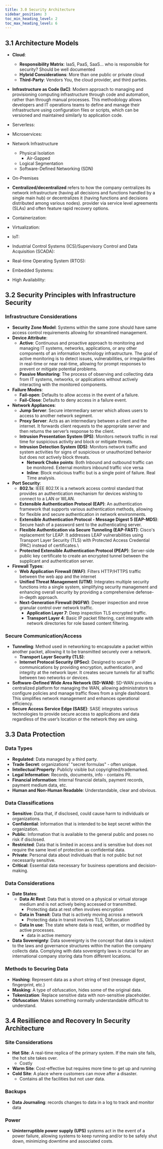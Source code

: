 ```yaml
---
title: 3.0 Security Architecture
sidebar_position: 3
toc_min_heading_level: 2
toc_max_heading_level: 6
---
```


## 3.1 Architecture Models

- **Cloud**: 
  - **Responsibility Matrix**: IaaS, PaaS, SaaS... who is responsible for security? Should be well documented
  - **Hybrid Considerations**: More than one public or private cloud
  - **Third-Party**: Vendors You, the cloud provider, and third parties.

- **Infrastructure as Code (IaC)**: Modern approach to managing and provisioning computing infrastructure through code and automation, rather than through manual processes. This methodology allows developers and IT operations teams to define and manage their infrastructure using configuration files or scripts, which can be versioned and maintained similarly to application code.

- Serverless:

- Microservices:

- Network Infrastructure

  - Physical Isolation
    - Air-Gapped
  - Logical Segmentation
  - Software-Defined Networking (SDN)

- On-Premises

- **Centralized/decentralized** refers to how the company centralizes its network infrastructure (having all decisions and functions handled by a single main hub) or decentralizes it (having functions and decisions distributed among various nodes).
provider via service level agreements (SLAs) and often feature rapid recovery options.

- Containerization:

- Virtualization:

- IoT:

- Industrial Control Systems (ICS)/Supervisory Control and Data Acquisition (SCADA):

- Real-time Operating System (RTOS):

- Embedded Systems:

- High Availability:

## 3.2 Security Principles with Infrastructure Security

### Infrastructure Considerations

- **Security Zone Model**: Systems within the same zone should have same access control requirements allowing for streamlined management.
- **Device Attribute**:
  - **Active**: Continuous and proactive approach to monitoring and managing IT systems, networks, applications, or any other components of an information technology infrastructure. The goal of active monitoring is to detect issues, vulnerabilities, or irregularities in real-time or near real-time, allowing for prompt responses to prevent or mitigate potential problems.
  - **Passive Monitoring**: The process of observing and collecting data from IT systems, networks, or applications without actively interacting with the monitored components.
- **Failure Modes**:
  - **Fail-open**: Defaults to allow access in the event of a failure. 
  - **Fail-Close**: Defaults to deny access in a failure event.
- **Network Appliances**:
  - **Jump Server**: Secure intermediary server which allows users to access to another network segment. 
  - **Proxy Server**: Acts as an intermediary between a client and the internet. It forwards client requests to the appropriate server and then returns the server’s response to the client.
  - **Intrusion Presentation System (IPS)**: Monitors network traffic in real time for suspicious activity and block or mitigate threats.
  - **Intrusion Detection System (IDS)**: Monitors network traffic and system activities for signs of suspicious or unauthorized behavior but does not actively block threats.
    - **Network Choke points**: Both Inbound and outbound traffic can be monitored. External monitors inbound traffic vice versa
    - **Inline**: Block malicious traffic but is a single point of failure. Real Time analysis.
- **Port Security**:
  - **802.1x**: IEEE 802.1X is a network access control standard that provides an authentication mechanism for devices wishing to connect to a LAN or WLAN.
  - **Extensible Authentication Protocol (EAP)**: An authentication framework that supports various authentication methods, allowing for flexible and secure authentication in network environments.
  - **Extensible Authentication Protocol - Message Digest 5 (EAP-MD5)**: Secure hash of a password sent to the authenticating server.
  - **Flexible Authentication via Secure Tunneling (EAP-FAST)**: Cisco's replacement for LEAP. It addresses LEAP vulnerabilities using Transport Layer Security (TLS) with Protected Access Credential (PAC) instead of certificates.\
  - **Protected Extensible Authentication Protocol (PEAP)**: Server-side public key certificate to create an encrypted tunnel between the supplicant and authentication server.
- **Firewall Types**: 
  - **Web Application Firewall (WAF)**: Filters HTTP/HTTPS traffic between the web app and the internet
  - **Unified Threat Management (UTM)**: Integrates multiple security functions into a single system, simplifying security management and enhancing overall security by providing a comprehensive defense-in-depth approach.
  - **Next-Generation Firewall (NGFW)**: Deeper inspection and mroe granular control over network traffic.
    - **Application Layer 7**: Deep inspection TLS encrypted traffic.
    - **Transport Layer 4**: Basic IP packet filtering, cant integrate with network directories for role based content filtering.

### Secure Communication/Access

- **Tunneling**: Method used in networking to encapsulate a packet within another packet, allowing it to be transmitted securely over a network.
  - **Transport Layer Security (TLS)**: 
  - **Internet Protocol Security (IPSec)**: Designed to secure IP communications by providing encryption, authentication, and integrity at the network layer. It creates secure tunnels for all traffic between two networks or devices.
- **Software-Defined Wide Area Network (SD-WAN)**: SD-WAN provides a centralized platform for managing the WAN, allowing administrators to configure policies and manage traffic flows from a single dashboard. This simplifies network management and enhances operational efficiency.
- **Secure Access Service Edge (SASE)**: SASE integrates various technologies to provide secure access to applications and data regardless of the user’s location or the network they are using.

## 3.3 Data Protection

### Data Types 

- **Regulated**: Data managed by a third party.
- **Trade Secret**: organizations' "secret formulas" - often unique.
- **Intellectual Property**: Publicly visible but copyrighted/trademarked.
- **Legal Information**: Records, documents, info - contains PII.
- **Financial information**: Internal financial details, payment records, payment medium data, etc.
- **Human and Non-Human Readable**: Understandable, clear and obvious.

### Data Classifications

- **Sensitive**: Data that, if disclosed, could cause harm to individuals or organizations.
- **Confidential**: Information that is intended to be kept secret within the organization.
- **Public**: Information that is available to the general public and poses no risk if disclosed.
- **Restricted**: Data that is limited in access and is sensitive but does not require the same level of protection as confidential data.
- **Private**: Personal data about individuals that is not public but not necessarily sensitive.
- **Critical**: Essential data necessary for business operations and decision-making.

### Data Considerations

- **Date States**: 
  - **Data At Rest**: Data that is stored on a physical or virtual storage medium and is not actively being accessed or transmitted. 
    - Protecting data at rest often involves encryption
  - **Data in Transit**: Data that is actively moving across a network
    - Protecting data in transit involves TLS, Obfuscation
  - **Data In use**: The state where data is read, written, or modified by active processes.
    - data in active memory
- **Data Sovereignty**: Data sovereignty is the concept that data is subject to the laws and governance structures within the nation the company collects data. Complying with data sovereignty laws is crucial for an international company storing data from different locations.

### Methods to Securing Data

- **Hashing**: Represent data as a short string of test (message digest, fingerprint, etc.) 
- **Masking**: A type of obfuscation, hides some of the original data.
- **Tokenization**: Replace sensitive data with non-sensitive placeholder.
- **Obfuscation**: Makes something normally understandable difficult to understand.

## 3.4 Resillience and Recovery In Security Architecture

### Site Considerations

- **Hot Site**: A real-time replica of the primary system. If the main site fails, the hot site takes over. 
  - Costly
- **Warm Site**: Cost-effective but requires more time to get up and running
- **Cold Site**: A place where customers can move after a disaster.
  - Contains all the facilities but not user data.

### Backups

- **Data Journaling**: records changes to data in a log to track and monitor data


### Power

- **Uninterruptible power supply (UPS)** systems act in the event of a power failure, allowing systems to keep running and/or to be safely shut down, minimizing downtime and associated costs.